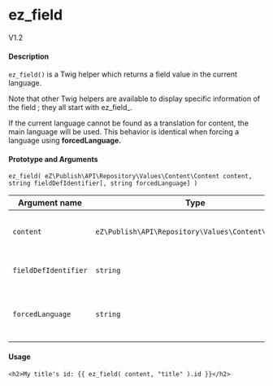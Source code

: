 #  ez\_field

V1.2

#### Description

`ez_field()` is a Twig helper which returns a field value in the current language.

Note that other Twig helpers are available to display specific information of the field ; they all start with ez\_field\_.

If the current language cannot be found as a translation for content, the main language will be used. This behavior is identical when forcing a language using **forcedLanguage.**

#### Prototype and Arguments

`ez_field( eZ\Publish\API\Repository\Values\Content\Content content, string fieldDefIdentifier[, string forcedLanguage] )`

| Argument name        | Type                                               | Description                                                                                            |
|----------------------|----------------------------------------------------|--------------------------------------------------------------------------------------------------------|
| `content`            | `eZ\Publish\API\Repository\Values\Content\Content` | Content object the field referred to with **fieldDefIdentifier** belongs to.                           |
| `fieldDefIdentifier` | `string`                                           | Identifier of the field we want to get the value from.                                                 |
| `forcedLanguage`     | `string`                                           | Locale we want the content name translation in (e.g. "fre-FR"). Null by default (takes current locale) |

#### Usage

```
<h2>My title's id: {{ ez_field( content, "title" ).id }}</h2>
```
